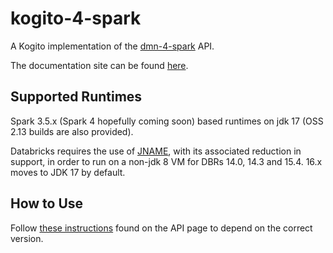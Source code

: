# kogito-4-spark

A Kogito implementation of the [dmn-4-spark](https://github.com/sparkutils/dmn-4-spark) API.

The documentation site can be found [here](https://sparkutils.github.io/kogito-4-spark/).

## Supported Runtimes

Spark 3.5.x (Spark 4 hopefully coming soon) based runtimes on jdk 17 (OSS 2.13 builds are also provided).

Databricks requires the use of [JNAME](https://docs.databricks.com/aws/en/dev-tools/sdk-java#create-a-cluster-that-uses-jdk-17), with its associated reduction in support, in order to run on a non-jdk 8 VM for DBRs 14.0, 14.3 and 15.4.  16.x moves to JDK 17 by default.

## How to Use

Follow [these instructions](https://github.com/sparkutils/dmn-4-spark?tab=readme-ov-file#how-to-use) found on the API page to depend on the correct version.
